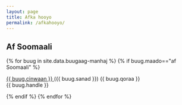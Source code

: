 ```yaml
---
layout: page
title: Afka hooyo
permalink: /afkahooyo/
---
```


## Af Soomaali
{% for buug in site.data.buugaag-manhaj %}
{% if buug.maado=="af Soomaali" %}

<div class="cinwaan"><a href="{{ buug.pdf }}"> {{ buug.cinwaan }} </a> <span class="sanad"> ({{ buug.sanad }}) </span><span class="qoraa">{{ buug.qoraa }} </span>  </div>
 
 <div class="warbixin"> {{ buug.handle }} </div>

[//]:<div class="cinwaan"> 

{% endif %}
{% endfor %}